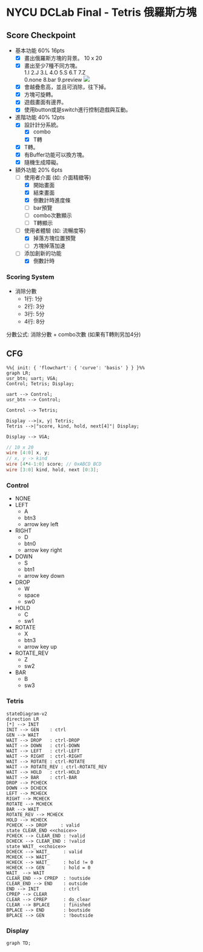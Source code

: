 # NYCU DCLab Final - Tetris 俄羅斯方塊

## Score Checkpoint

- 基本功能 60% 16pts
    - [x] 畫出俄羅斯方塊的背景。 10 x 20
    - [x] 畫出至少7種不同方塊。  
      1.I 2.J 3.L 4.O 5.S 6.T 7.Z  
      0.none 8.bar 9.preview
         ![](https://learnopencv.com/wp-content/uploads/2020/11/tetris-pieces.png)
    - [x] 會越疊愈高，並且可消除，往下掉。
    - [x] 方塊可旋轉。
    - [x] 遊戲畫面有邊界。
    - [x] 使用button或是switch進行控制遊戲與互動。
- 進階功能 40% 12pts
    - [x] 設計計分系統。
      - [x] combo
      - [x] T轉
    - [x] T轉。
    - [x] 有Buffer功能可以換方塊。
    - [x] 隨機生成障礙。
- 額外功能 20% 6pts
    - [ ] 使用者介面 (如: 介面精緻等)
      - [x] 開始畫面
      - [x] 結束畫面
      - [x] 倒數計時進度條
      - [ ] bar預覽
      - [ ] combo次數顯示
      - [ ] T轉顯示
    - [ ] 使用者體驗 (如: 流暢度等)
      - [x] 掉落方塊位置預覽
      - [ ] 方塊掉落加速
    - [ ] 添加創新的功能
      - [x] 倒數計時

### Scoring System
- 消除分數
    - 1行: 1分
    - 2行: 3分
    - 3行: 5分
    - 4行: 8分

分數公式: 消除分數 + combo次數 (如果有T轉則另加4分)


## CFG

```mermaid
%%{ init: { 'flowchart': { 'curve': 'basis' } } }%%
graph LR;
usr_btn; uart; VGA;
Control; Tetris; Display;

uart --> Control;
usr_btn --> Control;

Control --> Tetris;

Display -->|x, y| Tetris;
Tetris -->|"score, kind, hold, next[4]"| Display;

Display --> VGA;
```

```verilog
// 10 x 20
wire [4:0] x, y;
// x, y -> kind
wire [4*4-1:0] score; // 0xABCD BCD
wire [3:0] kind, hold, next [0:3];
```

### Control

- NONE
- LEFT
  - A
  - btn3
  - arrow key left
- RIGHT
  - D
  - btn0
  - arrow key right
- DOWN
  - S
  - btn1
  - arrow key down
- DROP
  - W
  - space
  - sw0
- HOLD
  - C
  - sw1
- ROTATE
  - X
  - btn3
  - arrow key up
- ROTATE_REV
  - Z
  - sw2
- BAR
  - B
  - sw3

### Tetris

```mermaid
stateDiagram-v2
direction LR
[*] --> INIT
INIT --> GEN    : ctrl
GEN --> WAIT
WAIT --> DROP   : ctrl-DROP
WAIT --> DOWN   : ctrl-DOWN
WAIT --> LEFT   : ctrl-LEFT
WAIT --> RIGHT  : ctrl-RIGHT
WAIT --> ROTATE : ctrl-ROTATE
WAIT --> ROTATE_REV : ctrl-ROTATE_REV
WAIT --> HOLD   : ctrl-HOLD
WAIT --> BAR    : ctrl-BAR
DROP --> PCHECK
DOWN --> DCHECK
LEFT --> MCHECK
RIGHT --> MCHECK
ROTATE --> MCHECK
BAR --> WAIT
ROTATE_REV --> MCHECK
HOLD --> HCHECK
PCHECK --> DROP     : valid
state CLEAR_END <<choice>>
PCHECK --> CLEAR_END : !valid
DCHECK --> CLEAR_END : !valid
state WAIT_ <<choice>>
DCHECK --> WAIT_     : valid
MCHECK --> WAIT_
HCHECK --> WAIT_     : hold != 0
HCHECK --> GEN       : hold = 0
WAIT_ --> WAIT
CLEAR_END --> CPREP  : !outside
CLEAR_END --> END    : outside
END --> INIT         : ctrl
CPREP --> CLEAR
CLEAR --> CPREP      : do_clear
CLEAR --> BPLACE     : finished
BPLACE --> END       : boutside
BPLACE --> GEN       : !boutside
```

### Display

```mermaid
graph TD;
```
